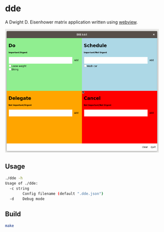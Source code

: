 # dde

A Dwight D. Eisenhower matrix application written using [webview][1].

![dde](https://github.com/Lajule/dde/blob/master/dde.gif)

[1]: https://github.com/webview/webview

## Usage

```sh
./dde -h
Usage of ./dde:
  -c string
    	Config filename (default ".dde.json")
  -d	Debug mode

```

## Build

```sh
make
```
